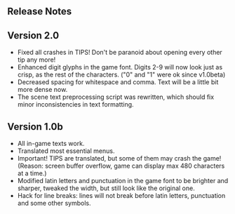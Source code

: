 Release Notes
-------------

## Version 2.0

- Fixed all crashes in TIPS! Don't be paranoid about opening every other tip any more!
- Enhanced digit glyphs in the game font. Digits 2-9 will now look just as crisp, as the rest of the characters. ("0" and "1" were ok since v1.0beta)
- Decreased spacing for whitespace and comma. Text will be a little bit more dense now.
- The scene text preprocessing script was rewritten, which should fix minor inconsistencies in text formatting.


## Version 1.0b

- All in-game texts work.
- Translated most essential menus.
- Important! TIPS are translated, but some of them may crash the game! (Reason: screen buffer overflow, game can display max 480 characters at a time.)
- Modified latin letters and punctuation in the game font to be brighter and sharper, tweaked the width, but still look like the original one.
- Hack for line breaks: lines will not break before latin letters, punctuation and some other symbols.
